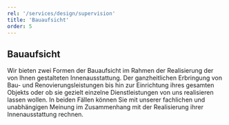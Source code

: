 ```yaml
---
rel: '/services/design/supervision'
title: 'Bauaufsicht'
order: 5
---
```

## **Bauaufsicht**
Wir bieten zwei Formen der Bauaufsicht im Rahmen der Realisierung der von Ihnen gestalteten Innenausstattung. Der ganzheitlichen Erbringung von  Bau- und Renovierungsleistungen bis hin zur Einrichtung  ihres gesamten Objekts  oder ob sie gezielt einzelne Dienstleistungen von uns realisieren lassen wollen. In beiden Fällen können Sie mit unserer fachlichen und unabhängigen Meinung   im Zusammenhang mit der Realisierung ihrer Innenausstattung rechnen.